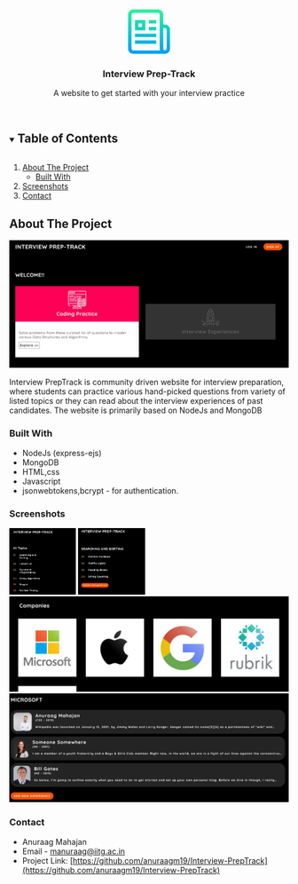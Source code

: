 
<br />
<p align="center">
    <img src="images/logo.png" alt="Logo" width="80" height="80">
  

  <h3 align="center">Interview Prep-Track</h3>

  <p align="center">
    A website to get started with your interview practice
    <br />
    <br />
  </p>
</p>



<!-- TABLE OF CONTENTS -->
<details open="open">
  <summary><h2 style="display: inline-block">Table of Contents</h2></summary>
  <ol>
    <li>
      <a href="#about-the-project">About The Project</a>
      <ul>
        <li><a href="#built-with">Built With</a></li>
      </ul>
    </li>
    <li><a href="#screenshost">Screenshots</a></li>
    <li><a href="#contact">Contact</a></li>
  </ol>
</details>



<!-- ABOUT THE PROJECT -->
## About The Project

![product-screenshot](images/home.jpg)

Interview PrepTrack is community driven website for interview preparation, where students can practice various hand-picked questions from variety of listed topics or they can read about the interview experiences of past candidates.
The website is primarily based on NodeJs and MongoDB

### Built With


* NodeJs (express-ejs)
* MongoDB
* HTML,css
* Javascript
* jsonwebtokens,bcrypt - for authentication.

### Screenshots


<img src=images/topics.jpg height="120">
<img src=images/questions.jpg height="120">
<img src=images/companies.jpg >
<img src=images/experiences.jpg>

<!-- CONTACT -->
### Contact

* Anuraag Mahajan 
* Email -  manuraag@iitg.ac.in
* Project Link: [https://github.com/anuraagm19/Interview-PrepTrack](https://github.com/anuraagm19/Interview-PrepTrack)




<!-- MARKDOWN LINKS & IMAGES -->
[product-screenshot]: images/home.jpg